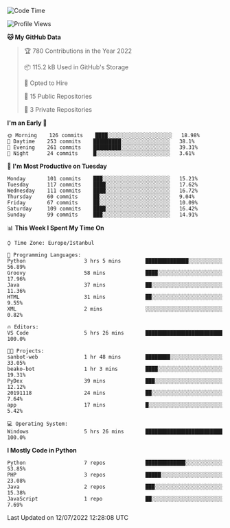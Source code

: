 <!--START_SECTION:waka-->
![Code Time](http://img.shields.io/badge/Code%20Time-347%20hrs%2021%20mins-blue)

![Profile Views](http://img.shields.io/badge/Profile%20Views-3-blue)

**🐱 My GitHub Data** 

> 🏆 780 Contributions in the Year 2022
 > 
> 📦 115.2 kB Used in GitHub's Storage 
 > 
> 💼 Opted to Hire
 > 
> 📜 15 Public Repositories 
 > 
> 🔑 3 Private Repositories  
 > 
**I'm an Early 🐤** 

```text
🌞 Morning    126 commits    ████░░░░░░░░░░░░░░░░░░░░░   18.98% 
🌆 Daytime    253 commits    █████████░░░░░░░░░░░░░░░░   38.1% 
🌃 Evening    261 commits    █████████░░░░░░░░░░░░░░░░   39.31% 
🌙 Night      24 commits     █░░░░░░░░░░░░░░░░░░░░░░░░   3.61%

```
📅 **I'm Most Productive on Tuesday** 

```text
Monday       101 commits    ███░░░░░░░░░░░░░░░░░░░░░░   15.21% 
Tuesday      117 commits    ████░░░░░░░░░░░░░░░░░░░░░   17.62% 
Wednesday    111 commits    ████░░░░░░░░░░░░░░░░░░░░░   16.72% 
Thursday     60 commits     ██░░░░░░░░░░░░░░░░░░░░░░░   9.04% 
Friday       67 commits     ██░░░░░░░░░░░░░░░░░░░░░░░   10.09% 
Saturday     109 commits    ████░░░░░░░░░░░░░░░░░░░░░   16.42% 
Sunday       99 commits     ███░░░░░░░░░░░░░░░░░░░░░░   14.91%

```


📊 **This Week I Spent My Time On** 

```text
⌚︎ Time Zone: Europe/Istanbul

💬 Programming Languages: 
Python                   3 hrs 5 mins        ██████████████░░░░░░░░░░░   56.89% 
Groovy                   58 mins             ████░░░░░░░░░░░░░░░░░░░░░   17.96% 
Java                     37 mins             ██░░░░░░░░░░░░░░░░░░░░░░░   11.36% 
HTML                     31 mins             ██░░░░░░░░░░░░░░░░░░░░░░░   9.55% 
XML                      2 mins              ░░░░░░░░░░░░░░░░░░░░░░░░░   0.82%

🔥 Editors: 
VS Code                  5 hrs 26 mins       █████████████████████████   100.0%

🐱‍💻 Projects: 
sanbot-web               1 hr 48 mins        ████████░░░░░░░░░░░░░░░░░   33.05% 
beako-bot                1 hr 3 mins         ████░░░░░░░░░░░░░░░░░░░░░   19.31% 
PyDex                    39 mins             ███░░░░░░░░░░░░░░░░░░░░░░   12.12% 
20191118                 24 mins             ██░░░░░░░░░░░░░░░░░░░░░░░   7.64% 
app                      17 mins             █░░░░░░░░░░░░░░░░░░░░░░░░   5.42%

💻 Operating System: 
Windows                  5 hrs 26 mins       █████████████████████████   100.0%

```

**I Mostly Code in Python** 

```text
Python                   7 repos             █████████████░░░░░░░░░░░░   53.85% 
PHP                      3 repos             █████░░░░░░░░░░░░░░░░░░░░   23.08% 
Java                     2 repos             ███░░░░░░░░░░░░░░░░░░░░░░   15.38% 
JavaScript               1 repo              ██░░░░░░░░░░░░░░░░░░░░░░░   7.69%

```



 Last Updated on 12/07/2022 12:28:08 UTC
<!--END_SECTION:waka-->

<!--
**3nws/3nws** is a ✨ _special_ ✨ repository because its `README.md` (this file) appears on your GitHub profile.

Here are some ideas to get you started:

- 🔭 I’m currently working on ...
- 🌱 I’m currently learning ...
- 👯 I’m looking to collaborate on ...
- 🤔 I’m looking for help with ...
- 💬 Ask me about ...
- 📫 How to reach me: ...
- 😄 Pronouns: ...
- ⚡ Fun fact: ...
-->
